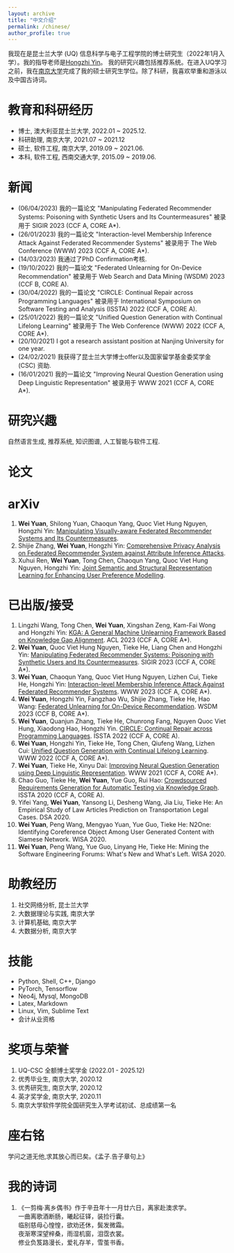 ```yaml
---
layout: archive
title: "中文介绍"
permalink: /chinese/
author_profile: true
---
```


我现在是昆士兰大学 (UQ) 信息科学与电子工程学院的博士研究生（2022年1月入学）。我的指导老师是[Hongzhi Yin](https://sites.google.com/view/hongzhi-yin/home)。 我的研究兴趣包括推荐系统。<!-- ，知识图谱，自然语言处理，以及人工智能在软件工程中的应用。 -->在进入UQ学习之前，我在[南京大学](https://www.nju.edu.cn)完成了我的硕士研究生学位。除了科研，我喜欢举重和游泳以及中国古诗词。


教育和科研经历
======
* 博士, 澳大利亚昆士兰大学, 2022.01 ~ 2025.12.
* 科研助理, 南京大学, 2021.07 ~ 2021.12
* 硕士, 软件工程, 南京大学, 2019.09 ~ 2021.06.
* 本科, 软件工程, 西南交通大学, 2015.09 ~ 2019.06.

新闻
======
* (06/04/2023) 我的一篇论文 "Manipulating Federated Recommender Systems: Poisoning with Synthetic Users and Its Countermeasures" 被录用于 SIGIR 2023 (CCF A, CORE A*).
* (26/01/2023) 我的一篇论文 "Interaction-level Membership Inference Attack Against Federated Recommender Systems" 被录用于 The Web Conference (WWW) 2023 (CCF A, CORE A*).
* (14/03/2023) 我通过了PhD Confirmation考核.
* (19/10/2022) 我的一篇论文 "Federated Unlearning for On-Device Recommendation" 被录用于 Web Search and Data Mining (WSDM) 2023 (CCF B, CORE A).
* (30/04/2022) 我的一篇论文 "CIRCLE: Continual Repair across Programming Languages" 被录用于 International Symposium on Software Testing and Analysis (ISSTA) 2022 (CCF A, CORE A).
* (25/01/2022) 我的一篇论文 "Unified Question Generation with Continual Lifelong Learning" 被录用于 The Web Conference (WWW) 2022 (CCF A, CORE A*).
* (20/10/2021) I got a research assistant position at Nanjing University for one year.
* (24/02/2021) 我获得了昆士兰大学博士offer以及国家留学基金委奖学金 (CSC) 资助.
* (16/01/2021) 我的一篇论文 "Improving Neural Question Generation using Deep Linguistic Representation" 被录用于 WWW 2021 (CCF A, CORE A*).

研究兴趣
======
自然语言生成, 推荐系统, 知识图谱, 人工智能与软件工程.

论文
======

arXiv
=====
1. **Wei Yuan**, Shilong Yuan, Chaoqun Yang, Quoc Viet Hung Nguyen, Hongzhi Yin: [Manipulating Visually-aware Federated Recommender Systems and Its Countermeasures](https://arxiv.org/abs/2305.08183).
1. Shijie Zhang, **Wei Yuan**, Hongzhi Yin: [Comprehensive Privacy Analysis on Federated Recommender System against Attribute Inference Attacks](https://arxiv.org/abs/2205.11857).
1. Xuhui Ren, **Wei Yuan**, Tong Chen, Chaoqun Yang, Quoc Viet Hung Nguyen, Hongzhi Yin: [Joint Semantic and Structural Representation Learning for Enhancing User Preference Modelling](https://arxiv.org/abs/2304.12083).

已出版/接受
=====
1. Lingzhi Wang, Tong Chen, **Wei Yuan**, Xingshan Zeng, Kam-Fai Wong and Hongzhi Yin: [KGA: A General Machine Unlearning Framework Based on Knowledge Gap Alignment](https://arxiv.org/abs/2305.06535). ACL 2023 (CCF A, CORE A*).
1. **Wei Yuan**, Quoc Viet Hung Nguyen, Tieke He, Liang Chen and Hongzhi Yin: [Manipulating Federated Recommender Systems: Poisoning with Synthetic Users and Its Countermeasures](https://arxiv.org/abs/2304.03054). SIGIR 2023 (CCF A, CORE A*).
1. **Wei Yuan**, Chaoqun Yang, Quoc Viet Hung Nguyen, Lizhen Cui, Tieke He, Hongzhi Yin: [Interaction-level Membership Inference Attack Against Federated Recommender Systems](http://arxiv.org/abs/2301.10964). WWW 2023 (CCF A, CORE A*).
1. **Wei Yuan**, Hongzhi Yin, Fangzhao Wu, Shijie Zhang, Tieke He, Hao Wang: [Federated Unlearning for On-Device Recommendation](https://arxiv.org/abs/2210.10958). WSDM 2023 (CCF B, CORE A*).
1. **Wei Yuan**, Quanjun Zhang, Tieke He, Chunrong Fang, Nguyen Quoc Viet Hung, Xiaodong Hao, Hongzhi Yin. [CIRCLE: Continual Repair across Programming Languages](https://arxiv.org/abs/2205.10956). ISSTA 2022 (CCF A, CORE A).
1. **Wei Yuan**, Hongzhi Yin, Tieke He, Tong Chen, Qiufeng Wang, Lizhen Cui: [Unified Question Generation with Continual Lifelong Learning](https://dl.acm.org/doi/10.1145/3485447.3511930). WWW 2022 (CCF A, CORE A*).
1. **Wei Yuan**, Tieke He, Xinyu Dai: [Improving Neural Question Generation using Deep Linguistic Representation](https://dl.acm.org/doi/fullHtml/10.1145/3442381.3449975). WWW 2021 (CCF A, CORE A*).
1. Chao Guo, Tieke He, **Wei Yuan**, Yue Guo, Rui Hao: [Crowdsourced Requirements Generation for Automatic Testing via Knowledge Graph](https://dl.acm.org/doi/10.1145/3395363.3404363). ISSTA 2020 (CCF A, CORE A).
1. Yifei Yang, **Wei Yuan**, Yansong Li, Desheng Wang, Jia Liu, Tieke He: An Empirical Study of Law Articles Prediction on Transportation Legal Cases. DSA 2020.
1. **Wei Yuan**, Peng Wang, Mengyao Yuan, Yue Guo, Tieke He: N2One: Identifying Coreference Object Among User Generated Content with Siamese Network. WISA 2020.
1. **Wei Yuan**, Peng Wang, Yue Guo, Linyang He, Tieke He: Mining the Software Engineering Forums: What's New and What's Left. WISA 2020.

助教经历
======
1. 社交网络分析, 昆士兰大学
1. 大数据理论与实践, 南京大学
1. 计算机基础, 南京大学
1. 大数据分析, 南京大学

技能
======
* Python, Shell, C++, Django
* PyTorch, Tensorflow
* Neo4j, Mysql, MongoDB
* Latex, Markdown
* Linux, Vim, Sublime Text
* 会计从业资格

奖项与荣誉
======
1. UQ-CSC 全额博士奖学金 (2022.01 - 2025.12)
1. 优秀毕业生, 南京大学, 2020.12
1. 优秀研究生, 南京大学, 2020.12
1. 英才奖学金, 南京大学, 2020.11
1. 南京大学软件学院全国研究生入学考试初试、总成绩第一名

座右铭
======
学问之道无他,求其放心而已矣。《孟子.告子章句上》

我的诗词
======
1. 《一剪梅·离乡偶书》作于辛丑年十一月廿六日，离家赴澳求学。  
一曲离歌酒断肠，曦起征铎，装捡行囊。  
临别慈母心惶惶，欲劝还休，鬓发微霜。  
夜渐寒深望梓桑，雨湿机窗，泪霑衣裳。  
修业负笈路漫长，爱礼存羊，雪茧书香。  

